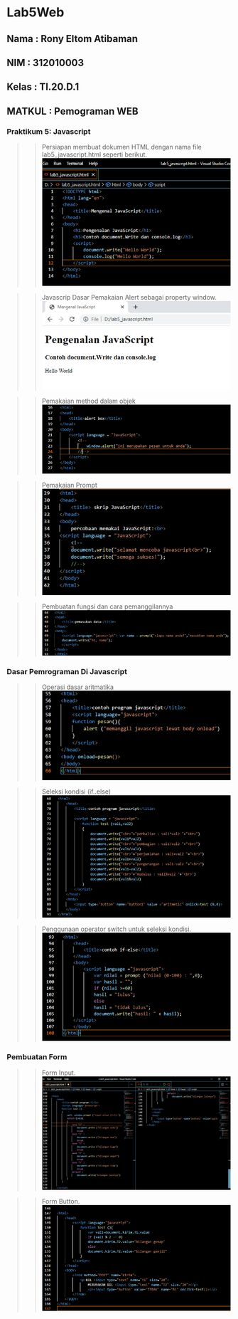# Lab5Web
## Nama     : Rony Eltom Atibaman
## NIM      : 312010003
## Kelas    : TI.20.D.1
## MATKUL   : Pemograman WEB

###  Praktikum 5: Javascript
>>Persiapan membuat dokumen HTML dengan nama file lab5_javascript.html seperti berikut.<br>
![gambar1](screenshot/1.png)

>> Javascrip Dasar
Pemakaian Alert sebagai property window.<br>
![gambar2](screenshot/2.png)


>> Pemakaian method dalam objek<br>
![gambar3](screenshot/3.png)

>> Pemakaian Prompt<br>
![gambar4](screenshot/4.png)


>> Pembuatan fungsi dan cara pemanggilannya<br>
![gambar5](screenshot/5.png)

### Dasar Pemrograman Di Javascript
>> Operasi dasar aritmatika<br>
![gambar6](screenshot/6.png)

>> Seleksi kondisi (if..else)<br>
![gambar7](screenshot/7.png)

>> Penggunaan operator switch untuk seleksi kondisi.<br>
![gambar8](screenshot/8.png)


### Pembuatan Form
>> Form Input.
![gambar9](screenshot/9.png)

>> Form Button. <br>
![gambar10](screenshot/10.png)